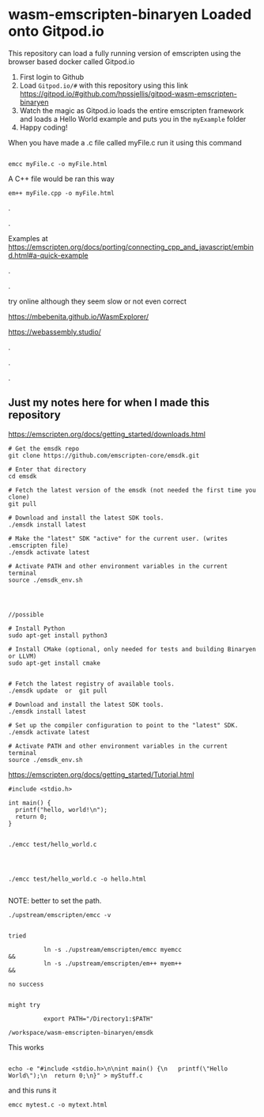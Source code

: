 # wasm-emscripten-binaryen Loaded onto Gitpod.io


This repository can load a fully running version of emscripten using the browser based docker called Gitpod.io



1. First login to Github
2. Load ```Gitpod.io/#``` with this repository  using this link    https://gitpod.io/#github.com/hpssjellis/gitpod-wasm-emscripten-binaryen
3. Watch the magic as Gitpod.io loads the entire emscripten framework and loads a Hello World example and puts you in the ```myExample``` folder
4. Happy coding!

When you have made a .c file called myFile.c run it using this command

```

emcc myFile.c -o myFile.html

```


A C++ file would be ran this way

```
em++ myFile.cpp -o myFile.html

```





.




.


Examples at   https://emscripten.org/docs/porting/connecting_cpp_and_javascript/embind.html#a-quick-example


.


.

try online although they seem slow or not even correct

https://mbebenita.github.io/WasmExplorer/

https://webassembly.studio/


.





.





.













## Just my notes here for when I made this repository


https://emscripten.org/docs/getting_started/downloads.html



```
# Get the emsdk repo
git clone https://github.com/emscripten-core/emsdk.git

# Enter that directory
cd emsdk

# Fetch the latest version of the emsdk (not needed the first time you clone)
git pull

# Download and install the latest SDK tools.
./emsdk install latest

# Make the "latest" SDK "active" for the current user. (writes .emscripten file)
./emsdk activate latest

# Activate PATH and other environment variables in the current terminal
source ./emsdk_env.sh




//possible

# Install Python
sudo apt-get install python3

# Install CMake (optional, only needed for tests and building Binaryen or LLVM)
sudo apt-get install cmake

```



```

# Fetch the latest registry of available tools.
./emsdk update  or  git pull

# Download and install the latest SDK tools.
./emsdk install latest

# Set up the compiler configuration to point to the "latest" SDK.
./emsdk activate latest

# Activate PATH and other environment variables in the current terminal
source ./emsdk_env.sh
```



https://emscripten.org/docs/getting_started/Tutorial.html



```
#include <stdio.h>

int main() {
  printf("hello, world!\n");
  return 0;
}

```


```

./emcc test/hello_world.c


```


```


./emcc test/hello_world.c -o hello.html


```


NOTE: better to set the path.


```
./upstream/emscripten/emcc -v


tried

          ln -s ./upstream/emscripten/emcc myemcc                                  &&
          ln -s ./upstream/emscripten/em++ myem++                                  &&

no success


might try

          export PATH="/Directory1:$PATH"

/workspace/wasm-emscripten-binaryen/emsdk
```



This works

```

echo -e "#include <stdio.h>\n\nint main() {\n   printf(\"Hello World\");\n  return 0;\n}" > myStuff.c

```

and this runs it

```
emcc mytest.c -o mytext.html

```
